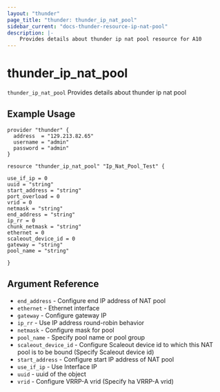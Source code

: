 ```yaml
---
layout: "thunder"
page_title: "thunder: thunder_ip_nat_pool"
sidebar_current: "docs-thunder-resource-ip-nat-pool"
description: |-
	Provides details about thunder ip nat pool resource for A10
---
```


# thunder\_ip\_nat\_pool

`thunder_ip_nat_pool` Provides details about thunder ip nat pool
## Example Usage


```hcl
provider "thunder" {
  address  = "129.213.82.65"
  username = "admin"
  password = "admin"
}

resource "thunder_ip_nat_pool" "Ip_Nat_Pool_Test" {

use_if_ip = 0
uuid = "string"
start_address = "string"
port_overload = 0
vrid = 0
netmask = "string"
end_address = "string"
ip_rr = 0
chunk_netmask = "string"
ethernet = 0
scaleout_device_id = 0
gateway = "string"
pool_name = "string"
 
}

```

## Argument Reference

* `end_address` - Configure end IP address of NAT pool
* `ethernet` - Ethernet interface
* `gateway` - Configure gateway IP
* `ip_rr` - Use IP address round-robin behavior
* `netmask` - Configure mask for pool
* `pool_name` - Specify pool name or pool group
* `scaleout_device_id` - Configure Scaleout device id to which this NAT pool is to be bound (Specify Scaleout device id)
* `start_address` - Configure start IP address of NAT pool
* `use_if_ip` - Use Interface IP
* `uuid` - uuid of the object
* `vrid` - Configure VRRP-A vrid (Specify ha VRRP-A vrid)
